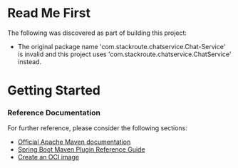# Read Me First
The following was discovered as part of building this project:

* The original package name 'com.stackroute.chatservice.Chat-Service' is invalid and this project uses 'com.stackroute.chatservice.ChatService' instead.

# Getting Started

### Reference Documentation
For further reference, please consider the following sections:

* [Official Apache Maven documentation](https://maven.apache.org/guides/index.html)
* [Spring Boot Maven Plugin Reference Guide](https://docs.spring.io/spring-boot/docs/3.1.2/maven-plugin/reference/html/)
* [Create an OCI image](https://docs.spring.io/spring-boot/docs/3.1.2/maven-plugin/reference/html/#build-image)


